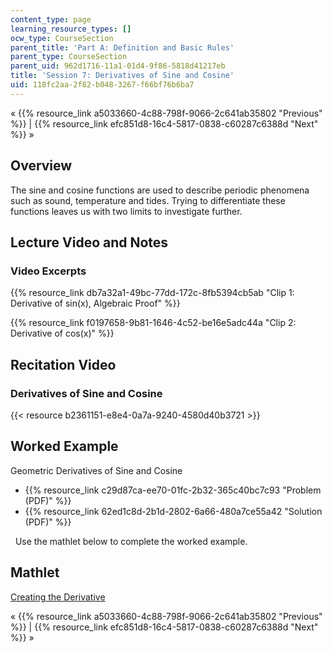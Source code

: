 ```yaml
---
content_type: page
learning_resource_types: []
ocw_type: CourseSection
parent_title: 'Part A: Definition and Basic Rules'
parent_type: CourseSection
parent_uid: 962d1716-11a1-01d4-9f86-5818d41217eb
title: 'Session 7: Derivatives of Sine and Cosine'
uid: 118fc2aa-2f82-b048-3267-f66bf76b6ba7
---
```


« {{% resource_link a5033660-4c88-798f-9066-2c641ab35802 "Previous" %}} | {{% resource_link efc851d8-16c4-5817-0838-c60287c6388d "Next" %}} »

Overview
--------

The sine and cosine functions are used to describe periodic phenomena such as sound, temperature and tides. Trying to differentiate these functions leaves us with two limits to investigate further.

Lecture Video and Notes
-----------------------

### Video Excerpts

{{% resource_link db7a32a1-49bc-77dd-172c-8fb5394cb5ab "Clip 1: Derivative of sin(x), Algebraic Proof" %}}

{{% resource_link f0197658-9b81-1646-4c52-be16e5adc44a "Clip 2: Derivative of cos(x)" %}}

Recitation Video
----------------

### Derivatives of Sine and Cosine

{{< resource b2361151-e8e4-0a7a-9240-4580d40b3721 >}}

Worked Example
--------------

Geometric Derivatives of Sine and Cosine

*   {{% resource_link c29d87ca-ee70-01fc-2b32-365c40bc7c93 "Problem (PDF)" %}}
*   {{% resource_link 62ed1c8d-2b1d-2802-6a66-480a7ce55a42 "Solution (PDF)" %}}

  Use the mathlet below to complete the worked example.

Mathlet
-------

[Creating the Derivative](/ans7870/18/18.01SC/f10/mathlets/creatingDerivative.html "Open in a new window.")

« {{% resource_link a5033660-4c88-798f-9066-2c641ab35802 "Previous" %}} | {{% resource_link efc851d8-16c4-5817-0838-c60287c6388d "Next" %}} »